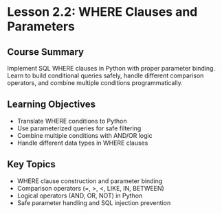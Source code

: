 # Lesson 2.2: WHERE Clauses and Parameters

## Course Summary
Implement SQL WHERE clauses in Python with proper parameter binding. Learn to build conditional queries safely, handle different comparison operators, and combine multiple conditions programmatically.

## Learning Objectives
- Translate WHERE conditions to Python
- Use parameterized queries for safe filtering
- Combine multiple conditions with AND/OR logic
- Handle different data types in WHERE clauses

## Key Topics
- WHERE clause construction and parameter binding
- Comparison operators (=, >, <, LIKE, IN, BETWEEN)
- Logical operators (AND, OR, NOT) in Python
- Safe parameter handling and SQL injection prevention